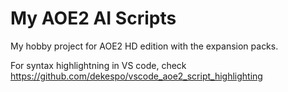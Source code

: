 # My AOE2 AI Scripts

My hobby project for AOE2 HD edition with the expansion packs.

For syntax highlightning in VS code, check https://github.com/dekespo/vscode_aoe2_script_highlighting

